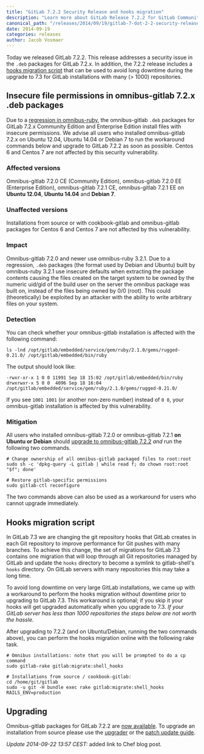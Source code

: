 ```yaml
---
title: "GitLab 7.2.2 Security Release and hooks migration"
description: "Learn more about GitLab Release 7.2.2 for GitLab Community Edition (CE) and Enterprise Edition (EE)"
canonical_path: "/releases/2014/09/19/gitlab-7-dot-2-2-security-release/"
date: 2014-09-19
categories: releases
author: Jacob Vosmaer
---
```


Today we released GitLab 7.2.2. This release addresses a security issue in the
`.deb` packages for GitLab 7.2.x. In addition, the 7.2.2 release includes a
[hooks migration script](#hooks-migration-script) that can be used to avoid
long downtime during the upgrade to 7.3 for GitLab installations with many (>
1000) repositories.

<!--more-->

## Insecure file permissions in omnibus-gitlab 7.2.x .deb packages

Due to a [regression in
omnibus-ruby](https://www.getchef.com/blog/2014/09/19/security-releases-omnibus-2-0-2-and-3-2-2-insecure-file-ownership-in-omnibus-built-debian-and-ubuntu-packages/),
the omnibus-gitlab `.deb` packages for GitLab 7.2.x Community Edition and
Enterprise Edition install files with insecure permissions. We advise all users
who installed omnibus-gitlab 7.2.x on Ubuntu 12.04, Ubuntu 14.04 or Debian 7 to
run the workaround commands below and upgrade to GitLab 7.2.2 as soon as
possible. Centos 6 and Centos 7 are not affected by this security
vulnerability.

### Affected versions

Omnibus-gitlab 7.2.0 CE (Community Edition), omnibus-gitlab 7.2.0 EE
(Enterprise Edition), omnibus-gitlab 7.2.1 CE, omnibus-gitlab 7.2.1 EE on
__Ubuntu 12.04__, __Ubuntu 14.04__ and __Debian 7__.

### Unaffected versions

Installations from source or with cookbook-gitlab and omnibus-gitlab packages
for Centos 6 and Centos 7 are not affected by this vulnerability.

### Impact

Omnibus-gitlab 7.2.0 and newer use omnibus-ruby 3.2.1. Due to a regression,
`.deb` packages (the format used by Debian and Ubuntu) built by omnibus-ruby
3.2.1 use insecure defaults when extracting the package contents causing the
files created on the target system to be owned by the numeric uid/gid of the
build user on the server the omnibus package was built on, instead of the files
being owned by 0/0 (root). This could (theoretically) be exploited by an
attacker with the ability to write arbitrary files on your system.

### Detection

You can check whether your omnibus-gitlab installation is affected with the
following command:

```
ls -lnd /opt/gitlab/embedded/service/gem/ruby/2.1.0/gems/rugged-0.21.0/ /opt/gitlab/embedded/bin/ruby
```

The output should look like:

```
-rwxr-xr-x 1 0 0 11991 Sep 18 15:02 /opt/gitlab/embedded/bin/ruby
drwxrwxr-x 5 0 0  4096 Sep 18 16:04 /opt/gitlab/embedded/service/gem/ruby/2.1.0/gems/rugged-0.21.0/
```

If you see `1001 1001` (or another non-zero number) instead of `0 0`, your
omnibus-gitlab installation is affected by this vulnerability.

### Mitigation

All users who installed omnibus-gitlab 7.2.0 or omnibus-gitlab 7.2.1 __on
Ubuntu or Debian__ should [upgrade to omnibus-gitlab 7.2.2](/install/) _and_
run the following two commands.

```
# Change ownership of all omnibus-gitlab packaged files to root:root
sudo sh -c 'dpkg-query -L gitlab | while read f; do chown root:root "$f"; done'

# Restore gitlab-specific permissions
sudo gitlab-ctl reconfigure
```

The two commands above can also be used as a workaround for users who cannot
upgrade immediately.

<a name="hooks-migration-script"></a>
## Hooks migration script

In GitLab 7.3 we are changing the git repository hooks that GitLab creates in
each Git repository to improve performance for Git pushes with many branches.
To achieve this change, the set of migrations for GitLab 7.3 contains one
migration that will loop through all Git repositories managed by GitLab and
update the `hooks` directory to become a symlink to gitlab-shell's `hooks`
directory. On GitLab servers with many repositories this may take a long time.

To avoid long downtime on very large GitLab installations, we came up with a
workaround to perform the hooks migration without downtime prior to upgrading
to GitLab 7.3. This workaround is optional; if you skip it your hooks will get
upgraded automatically when you upgrade to 7.3. _If your GitLab server has less
than 1000 repositories the steps below are not worth the hassle._

After upgrading to 7.2.2 (and on Ubuntu/Debian, running the two commands
above), you can perform the hooks migration online with the following rake
task.

```
# Omnibus installations: note that you will be prompted to do a cp command
sudo gitlab-rake gitlab:migrate:shell_hooks

# Installations from source / cookbook-gitlab:
cd /home/git/gitlab
sudo -u git -H bundle exec rake gitlab:migrate:shell_hooks RAILS_ENV=production
```

## Upgrading

Omnibus-gitlab packages for GitLab 7.2.2 are [now
available](/install/). To upgrade an installation
from source please use the
[upgrader](http://doc.gitlab.com/ce/update/upgrader.html) or the [patch update
guide](http://doc.gitlab.com/ce/update/patch_versions.html).

_Update 2014-09-22 13:57 CEST:_ added link to Chef blog post.
